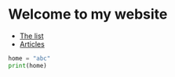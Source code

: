 # Welcome to my website

* [The list](/interesting)
* [Articles](/articles)

```python
home = "abc"
print(home)
```